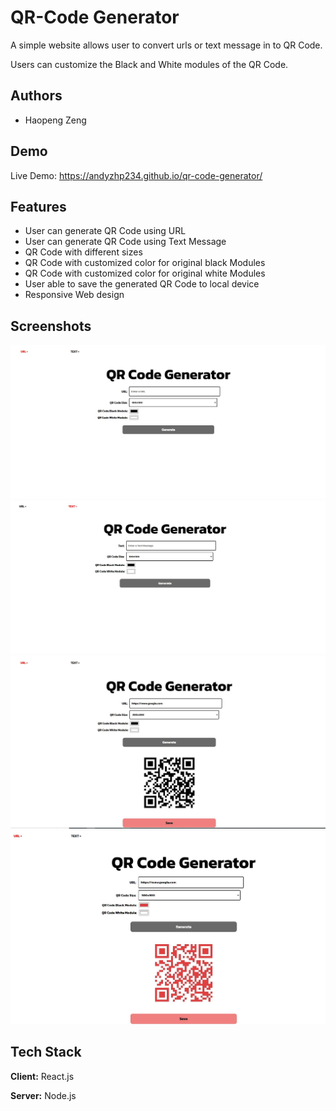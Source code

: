 # QR-Code Generator

A simple website allows user to convert urls or text message in to QR Code.

Users can customize the Black and White modules of the QR Code.

## Authors

- Haopeng Zeng

## Demo

Live Demo: https://andyzhp234.github.io/qr-code-generator/

## Features

- User can generate QR Code using URL
- User can generate QR Code using Text Message
- QR Code with different sizes
- QR Code with customized color for original black Modules
- QR Code with customized color for original white Modules
- User able to save the generated QR Code to local device
- Responsive Web design

## Screenshots

<img src="./screenshots/home.JPG" alt=""/>
<img src="./screenshots/text.JPG" alt=""/>
<img src="./screenshots/urls1.JPG" alt=""/>
<img src="./screenshots/urls2.JPG" alt=""/>

## Tech Stack

**Client:** React.js

**Server:** Node.js
